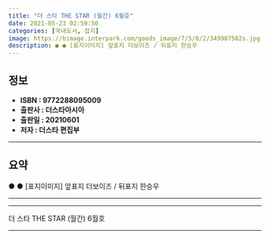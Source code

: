 ```yaml
---
title: "더 스타 THE STAR (월간) 6월호"
date: 2021-05-23 02:59:50
categories: [국내도서, 잡지]
image: https://bimage.interpark.com/goods_image/7/5/8/2/349987582s.jpg
description: ● ● [표지이미지] 앞표지 더보이즈 / 뒤표지 한승우
---
```


## **정보**

- **ISBN : 9772288095009**
- **출판사 : 더스타아시아**
- **출판일 : 20210601**
- **저자 : 더스타 편집부**

------



## **요약**

●  ● [표지이미지] 앞표지  더보이즈 / 뒤표지  한승우

------



------


더 스타 THE STAR (월간) 6월호 

------


